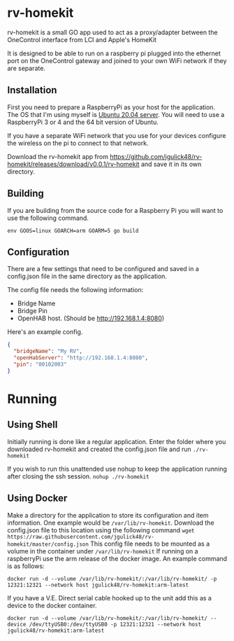 # rv-homekit

rv-homekit is a small GO app used to act as a proxy/adapter between the OneControl interface from LCI and Apple's HomeKit

It is designed to be able to run on a raspberry pi plugged into the ethernet port on the OneControl gateway and joined to 
your own WiFi network if they are separate.

## Installation

First you need to prepare a RaspberryPi as your host for the application. The OS that I'm using myself is [Ubuntu 20.04 server](https://ubuntu.com/download/raspberry-pi). You will need to use a RaspberryPi 3 or 4 and the 64 bit version of Ubuntu.

If you have a separate WiFi network that you use for your devices configure the wireless on the pi to connect to that network.

Download the rv-homekit app from https://github.com/jgulick48/rv-homekit/releases/download/v0.0.1/rv-homekit and save it in its own directory.

## Building

If you are building from the source code for a Raspberry Pi you will want to use the following command.

```
env GOOS=linux GOARCH=arm GOARM=5 go build
```

## Configuration

There are a few settings that need to be configured and saved in a config.json file in the same directory as the application.

The config file needs the following information:
* Bridge Name
* Bridge Pin
* OpenHAB host. (Should be http://192.168.1.4:8080)

Here's an example config.

```json
{
  "bridgeName": "My RV",
  "openHabServer": "http://192.168.1.4:8080",
  "pin": "00102003"
}
```

# Running

## Using Shell

Initially running is done like a regular application. Enter the folder where you downloaded rv-homekit and created the config.json file and run `./rv-homekit`

If you wish to run this unattended use nohup to keep the application running after closing the ssh session.
`nohup ./rv-homekit`

## Using Docker

Make a directory for the application to store its configuration and item information. One example would be `/var/lib/rv-homekit`. Download the config.json file to this location using the following command `wget https://raw.githubusercontent.com/jgulick48/rv-homekit/master/config.json` This config file needs to be mounted as a volume in the container under `/var/lib/rv-homekit` If running on a raspberryPi use the arm release of the docker image. An example command is as follows:
```
docker run -d --volume /var/lib/rv-homekit/:/var/lib/rv-homekit/ -p 12321:12321 --network host jgulick48/rv-homekit:arm-latest
```
If you have a V.E. Direct serial cable hooked up to the unit add this as a device to the docker container.
```
docker run -d --volume /var/lib/rv-homekit/:/var/lib/rv-homekit/ --device /dev/ttyUSB0:/dev/ttyUSB0 -p 12321:12321 --network host jgulick48/rv-homekit:arm-latest
```
